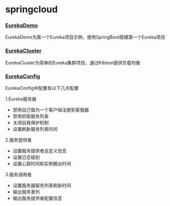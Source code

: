 # springcloud

### [EurekaDemo](/EurekaDemo)

EurekaDemo为第一个Eureka项目示例，使用SpringBoot搭建第一个Eureka项目

### [EurekaCluster](/EurekaCluster)

EurekaCluster为简单的Eureka集群项目，通过Kibbon提供负载均衡

### [EurekaConfig](/EurekaConfig)

EurekaConfig中配置有以下几点配置

1.Eureka服务器
+ 禁用自己做为一个客户端注册到客服器
+ 禁用抓取服务列表
+ 关闭自我保护机制
+ 设置刷新服务列表时间

2.服务提供者
+ 设置服务提供者自定义信息
+ 设置日志级别
+ 设置心跳时间和实例踢出时间

3.服务调用者
+ 设置服务器服务列表刷新时间
+ 输出服务表列
+ 输出服务提供者配置信息
